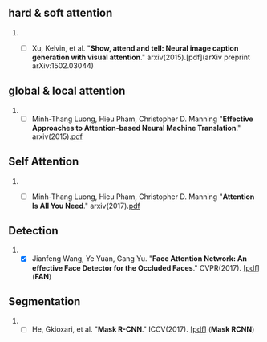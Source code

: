 ##  hard & soft attention
1. - [ ] Xu, Kelvin, et al.  "**Show, attend and tell: Neural image caption generation with visual attention**." arxiv(2015).[pdf](arXiv preprint arXiv:1502.03044)


## global & local attention
1. - [ ] Minh-Thang Luong, Hieu Pham, Christopher D. Manning "**Effective Approaches to Attention-based Neural Machine Translation**." arxiv(2015).[pdf](https://arxiv.org/abs/1508.04025v3)

## Self Attention
1. - [ ] Minh-Thang Luong, Hieu Pham, Christopher D. Manning "**Attention Is All You Need**." arxiv(2017).[pdf](https://arxiv.org/abs/1706.03762)


## Detection
1. - [x] Jianfeng Wang, Ye Yuan, Gang Yu. "**Face Attention Network: An effective Face Detector for the Occluded Faces**." CVPR(2017). [[pdf]](https://arxiv.org/abs/1711.07246)(**FAN**)

## Segmentation
1. - [ ] He, Gkioxari, et al. "**Mask R-CNN**." ICCV(2017). [[pdf]](https://arxiv.org/abs/1703.06870) (**Mask RCNN**)
